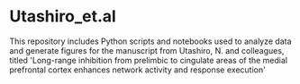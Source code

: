 # Utashiro_et.al
This repository includes Python scripts and notebooks used to analyze data and generate figures for the manuscript from Utashiro, N. and colleagues, titled 'Long-range inhibition from prelimbic to cingulate areas of the medial prefrontal cortex enhances network activity and response execution'
